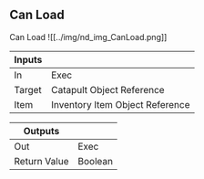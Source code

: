## Can Load
Can Load
![[../img/nd_img_CanLoad.png]]

|Inputs||
|--|--|
| In | Exec |
| Target | Catapult Object Reference |
| Item | Inventory Item Object Reference |

|Outputs||
|--|--|
| Out | Exec |
| Return Value | Boolean |

